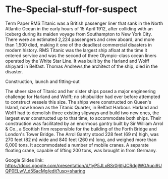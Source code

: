# The-Special-stuff-for-suspect
Term Paper
RMS Titanic was a British passenger liner that sank in the North Atlantic Ocean in the early hours of 15 April 1912, after colliding with an iceberg during its maiden voyage from Southampton to New York City. There were an estimated 2,224 passengers and crew aboard, and more than 1,500 died, making it one of the deadliest commercial disasters in modern history. RMS Titanic was the largest ship afloat at the time it entered service and was the second of three Olympic-class ocean liners operated by the White Star Line. It was built by the Harland and Wolff shipyard in Belfast. Thomas Andrews,the architect of the ship, died in the disaster.



Construction, launch and fitting-out

The sheer size of Titanic and her sister ships posed a major engineering challenge for Harland and Wolff; no shipbuilder had ever before attempted to construct vessels this size. The ships were constructed on Queen's Island, now known as the Titanic Quarter, in Belfast Harbour. Harland and Wolff had to demolish three existing slipways and build two new ones, the largest ever constructed up to that time, to accommodate both ships. Their construction was facilitated by an enormous gantry built by Sir William Arrol & Co., a Scottish firm responsible for the building of the Forth Bridge and London's Tower Bridge. The Arrol Gantry stood 228 feet (69 m) high, was 270 feet (82 m) wide and 840 feet (260 m) long, and weighed more than 6,000 tons. It accommodated a number of mobile cranes. A separate floating crane, capable of lifting 200 tons, was brought in from Germany.


Google Slides link: https://docs.google.com/presentation/d/1yP5JLxBSr0j6tjJCRdgIWGAupi9UQP0ELwV_d5SacMg/edit?usp=sharing
